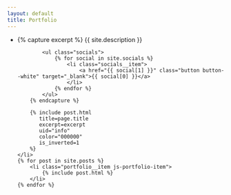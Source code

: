 ```yaml
---
layout: default
title: Portfolio
---
```


<ul class="portfolio js-portfolio">
    <li class="portfolio__item js-portfolio-item">
        {% capture excerpt %}
            {{ site.description }}
            
            <ul class="socials">
                {% for social in site.socials %}
                    <li class="socials__item">
                        <a href="{{ social[1] }}" class="button button--white" target="_blank">{{ social[0] }}</a>
                    </li>
                {% endfor %}
            </ul>  
        {% endcapture %}
    
        {% include post.html
           title=page.title
           excerpt=excerpt
           uid="info"
           color="000000"
           is_inverted=1
        %}
    </li>
    {% for post in site.posts %}
        <li class="portfolio__item js-portfolio-item">
            {% include post.html %}
        </li>
    {% endfor %}
</ul>

